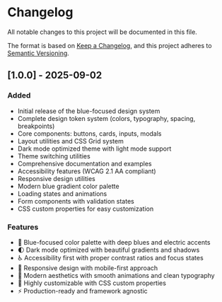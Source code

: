 # Changelog

All notable changes to this project will be documented in this file.

The format is based on [Keep a Changelog](https://keepachangelog.com/en/1.0.0/),
and this project adheres to [Semantic Versioning](https://semver.org/spec/v2.0.0.html).

## [1.0.0] - 2025-09-02

### Added
- Initial release of the blue-focused design system
- Complete design token system (colors, typography, spacing, breakpoints)
- Core components: buttons, cards, inputs, modals
- Layout utilities and CSS Grid system
- Dark mode optimized theme with light mode support
- Theme switching utilities
- Comprehensive documentation and examples
- Accessibility features (WCAG 2.1 AA compliant)
- Responsive design utilities
- Modern blue gradient color palette
- Loading states and animations
- Form components with validation states
- CSS custom properties for easy customization

### Features
- 🎨 Blue-focused color palette with deep blues and electric accents
- 🌓 Dark mode optimized with beautiful gradients and shadows
- ♿ Accessibility first with proper contrast ratios and focus states
- 📱 Responsive design with mobile-first approach
- 🎯 Modern aesthetics with smooth animations and clean typography
- 🔧 Highly customizable with CSS custom properties
- ⚡ Production-ready and framework agnostic